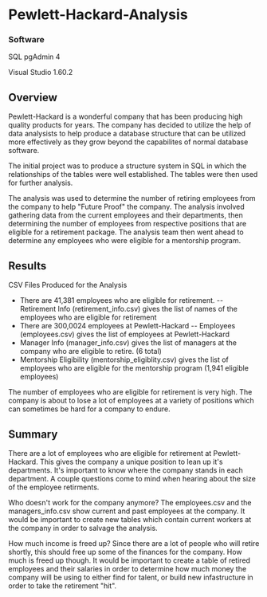 # Pewlett-Hackard-Analysis
### Software
SQL pgAdmin 4

Visual Studio 1.60.2

## Overview
Pewlett-Hackard is a wonderful company that has been producing high quality products for years. The company has decided to utilize the help of data analysists to help produce a database structure that can be utilized more effectively as they grow beyond the capabilites of normal database software. 

The initial project was to produce a structure system in SQL in which the relationships of the tables were well established. The tables were then used for further analysis.

The analysis was used to determine the number of retiring employees from the company to help "Future Proof" the company. The analysis involved gathering data from the current employees and their departments, then determining the number of employees from respective positions that are eligible for a retirement package. The analysis team then went ahead to determine any employees who were eligible for a mentorship program.

## Results

CSV Files Produced for the Analysis
 - There are 41,381 employees who are eligible for retirement.
 -- Retirement Info (retirement_info.csv) gives the list of names of the employees who are eligible for retirement
 - There are 300,0024 employees at Pewlett-Hackard
 -- Employees (employees.csv) gives the list of employees at Pewlett-Hackard
 - Manager Info (manager_info.csv) gives the list of managers at the company who are eligible to retire. (6 total)
 - Mentorship Eligibility (mentorship_eligiblity.csv) gives the list of employees who are eligible for the mentorship program (1,941 eligible employees)

The number of employees who are eligible for retirement is very high. The company is about to lose a lot of employees at a variety of positions which can sometimes be hard for a company to endure. 

## Summary

There are a lot of employees who are eligible for retirement at Pewlett-Hackard. This gives the company a unique position to lean up it's departments. It's important to know where the company stands in each department. A couple questions come to mind when hearing about the size of the employee retirments.

Who doesn't work for the company anymore?
The employees.csv and the managers_info.csv show current and past employees at the company. It would be important to create new tables which contain current workers at the company in order to salvage the analysis. 

How much income is freed up?
Since there are a lot of people who will retire shortly, this should free up some of the finances for the company. How much is freed up though. It would be important to create a table of retired employees and their salaries in order to determine how much money the company will be using to either find for talent, or build new infastructure in order to take the retirement "hit". 
